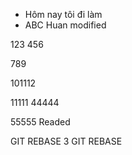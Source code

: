 - Hôm nay tôi đi làm
- ABC
  Huan modified

123
456

789

101112

11111
44444

55555
Readed

GIT REBASE 3
GIT REBASE
